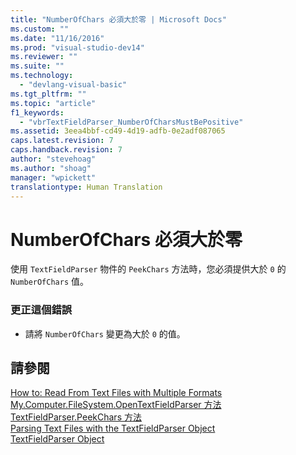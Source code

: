 ```yaml
---
title: "NumberOfChars 必須大於零 | Microsoft Docs"
ms.custom: ""
ms.date: "11/16/2016"
ms.prod: "visual-studio-dev14"
ms.reviewer: ""
ms.suite: ""
ms.technology: 
  - "devlang-visual-basic"
ms.tgt_pltfrm: ""
ms.topic: "article"
f1_keywords: 
  - "vbrTextFieldParser_NumberOfCharsMustBePositive"
ms.assetid: 3eea4bbf-cd49-4d19-adfb-0e2adf087065
caps.latest.revision: 7
caps.handback.revision: 7
author: "stevehoag"
ms.author: "shoag"
manager: "wpickett"
translationtype: Human Translation
---
```

# NumberOfChars 必須大於零
使用 `TextFieldParser` 物件的 `PeekChars` 方法時，您必須提供大於 `0` 的 `NumberOfChars` 值。  
  
### 更正這個錯誤  
  
-   請將 `NumberOfChars` 變更為大於 `0` 的值。  
  
## 請參閱  
 [How to: Read From Text Files with Multiple Formats](../../visual-basic/developing-apps/programming/drives-directories-files/how-to-read-from-text-files-with-multiple-formats.md)   
 [My.Computer.FileSystem.OpenTextFieldParser 方法](http://msdn.microsoft.com/zh-tw/e5869f85-c078-485f-8323-8dc716494546)   
 [TextFieldParser.PeekChars 方法](http://msdn.microsoft.com/zh-tw/4a180d26-d46d-4cc1-9af7-d23abe27c89b)   
 [Parsing Text Files with the TextFieldParser Object](../../visual-basic/developing-apps/programming/drives-directories-files/parsing-text-files-with-the-textfieldparser-object.md)   
 [TextFieldParser Object](../../visual-basic/language-reference/objects/textfieldparser-object.md)